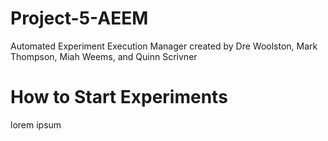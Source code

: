 # Project-5-AEEM
Automated Experiment Execution Manager created by Dre Woolston, Mark Thompson, Miah Weems, and Quinn Scrivner

# How to Start Experiments
lorem ipsum 
